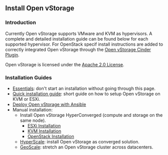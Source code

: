 ## Install Open vStorage

### Introduction
Currently Open vStorage supports VMware and KVM as hypervisors. A complete and detailed installation guide can be found below for each supported hypervisor.
For OpenStack specif install instructions are added to correctly integrated Open vStorage through the [Open vStorage Cinder Plugin](https://github.com/openvstorage/framework-cinder-plugin).

Open vStorage is licensed under the [Apache 2.0 License](http://www.apache.org/licenses/LICENSE-2.0).

### Installation Guides
* [Essentials](essentials.md): don't start an installation without going through this page.
* [Quick installation guide](quickinstall.md): short guide on how to setup Open vStorage on KVM or ESXi.
* [Deploy Open vStorage with Ansible](ansible.md)
* Manual installation:
    * Install Open vStorage HyperConverged (compute and storage on the same node).
        * [ESXi Installation](esxi.md)
        * [KVM Installation](kvm.md)
        * [OpenStack Installation](openstack.md)
    * [HyperScale](hyperscale.md): install Open vStorage as converged solution.
    * [GeoScale](geoscale.md): stretch an Open vStorage cluster across datacenters.

    

